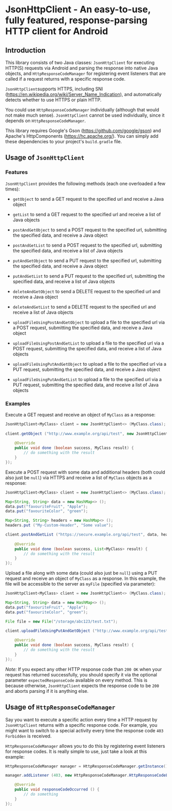 # JsonHttpClient - An easy-to-use, fully featured, response-parsing HTTP client for Android

## Introduction

This library consists of two Java classes: `JsonHttpClient` for executing HTTP(S) requests via Android and parsing the response into native Java objects, and `HttpResponseCodeManager` for registering event listeners that are called if a request returns with a specific response code.

`JsonHttpClient`supports HTTPS, including SNI (https://en.wikipedia.org/wiki/Server_Name_Indication), and automatically detects whether to use HTTPS or plain HTTP.

You could use `HttpResponseCodeManager` individually (although that would not make much sense). `JsonHttpClient` cannot be used individually, since it depends on `HttpResponseCodeManager`.

This library requires Google's Gson (https://github.com/google/gson) and Apache's HttpComponents (https://hc.apache.org/). You can simply add these dependencies to your project's `build.gradle` file.

## Usage of `JsonHttpClient`

### Features

`JsonHttpClient` provides the following methods (each one overloaded a few times):

- `getObject` to send a GET request to the specified url and receive a Java object

- `getList` to send a GET request to the specified url and receive a list of Java objects

- `postAndGetObject` to send a POST request to the specified url, submitting the specified data, and receive a Java object

- `postAndGetList` to send a POST request to the specified url, submitting the specified data, and receive a list of Java objects

- `putAndGetObject` to send a PUT request to the specified url, submitting the specified data, and receive a Java object

- `putAndGetList` to send a PUT request to the specified url, submitting the specified data, and receive a list of Java objects

- `deleteAndGetObject` to send a DELETE request to the specified url and receive a Java object

- `deleteAndGetList` to send a DELETE request to the specified url and receive a list of Java objects

- `uploadFileUsingPostAndGetObject` to upload a file to the specified url via a POST request, submitting the specified data, and receive a Java object

- `uploadFileUsingPostAndGetList` to upload a file to the specified url via a POST request, submitting the specified data, and receive a list of Java objects

- `uploadFileUsingPutAndGetObject` to upload a file to the specified url via a PUT request, submitting the specified data, and receive a Java object

- `uploadFileUsingPutAndGetList` to upload a file to the specified url via a PUT request, submitting the specified data, and receive a list of Java objects

### Examples

Execute a GET request and receive an object of `MyClass` as a response:

```java
JsonHttpClient<MyClass> client = new JsonHttpClient<> (MyClass.class);
                
client.getObject ("http://www.example.org/api/test", new JsonHttpClient.Callback<MyClass> () {
    
    @Override
    public void done (boolean success, MyClass result) {
        // do something with the result
    }
});
```

Execute a POST request with some data and additional headers (both could also just be `null`) via HTTPS and receive a list of `MyClass` objects as a response:

```java
JsonHttpClient<MyClass> client = new JsonHttpClient<> (MyClass.class);

Map<String, String> data = new HashMap<> ();
data.put("favouriteFruit", "Apple");
data.put("favouriteColor", "green");

Map<String, String> headers = new HashMap<> ();
headers.put ("My-Custom-Header", "Some value");

client.postAndGetList ("https://secure.example.org/api/test", data, headers, new JsonHttpClient.Callback<List<MyClass>> () {
    
    @Override
    public void done (boolean success, List<MyClass> result) {
        // do something with the result
    }
});
```

Upload a file along with some data (could also just be `null`) using a PUT request and receive an object of `MyClass` as a response. In this example, the file will be accessible to the server as `myFile` (specified via parameter):

```java
JsonHttpClient<MyClass> client = new JsonHttpClient<> (MyClass.class);

Map<String, String> data = new HashMap<> ();
data.put("favouriteFruit", "Apple");
data.put("favouriteColor", "green");

File file = new File("/storage/abc123/test.txt");

client.uploadFileUsingPutAndGetObject ("http://www.example.org/api/test", file, "myFile", data, new JsonHttpClient.Callback<MyClass> () {
    
    @Override
    public void done (boolean success, MyClass result) {
        // do something with the result
    }
});
```

*Note:* If you expect any other HTTP response code than `200 OK` when your request has returned successfully, you should specify it via the optional parameter `expectedResponseCode` available on every method. This is because otherwise, `JsonHttpClient` expects the response code to be `200` and aborts parsing if it is anything else.

## Usage of `HttpResponseCodeManager`

Say you want to execute a specific action every time a HTTP request by `JsonHttpClient` returns with a specific response code. For example, you might want to switch to a special activity every time the response code `403 Forbidden` is received.

`HttpResponseCodeManager` allows you to do this by registering event listeners for response codes. It is really simple to use, just take a look at this example:

```java
HttpResponseCodeManager manager = HttpResponseCodeManager.getInstance();

manager.addListener (403, new HttpResponseCodeManager.HttpResponseCodeListener () {

    @Override
    public void responseCodeOccurred () {
        // do something
    }
});
```
